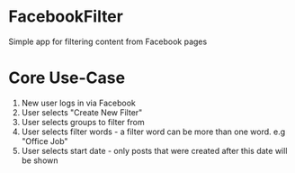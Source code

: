 # FacebookFilter
Simple app for filtering content from Facebook pages

# Core Use-Case

1. New user logs in via Facebook
2. User selects "Create New Filter"
3. User selects groups to filter from
4. User selects filter words - a filter word can be more than one word. e.g "Office Job"
5. User selects start date - only posts that were created after this date will be
   shown
